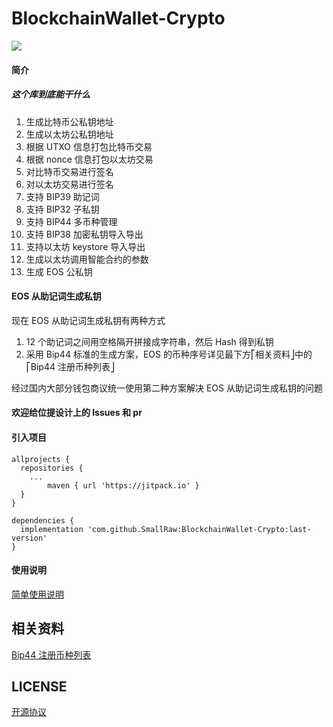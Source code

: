 # BlockchainWallet-Crypto
[![](https://jitpack.io/v/QuincySx/BlockchainWallet-Crypto.svg)](https://jitpack.io/#QuincySx/BlockchainWallet-Crypto)

#### 简介
##### 这个库到底能干什么
1. 生成比特币公私钥地址
2. 生成以太坊公私钥地址
3. 根据 UTXO 信息打包比特币交易
4. 根据 nonce 信息打包以太坊交易
5. 对比特币交易进行签名
6. 对以太坊交易进行签名
7. 支持 BIP39 助记词
8. 支持 BIP32 子私钥
9. 支持 BIP44 多币种管理
10. 支持 BIP38 加密私钥导入导出
11. 支持以太坊 keystore 导入导出
12. 生成以太坊调用智能合约的参数
13. 生成 EOS 公私钥

#### EOS 从助记词生成私钥
现在 EOS 从助记词生成私钥有两种方式
1. 12 个助记词之间用空格隔开拼接成字符串，然后 Hash 得到私钥
2. 采用 Bip44 标准的生成方案，EOS 的币种序号详见最下方⎡相关资料⎦中的⎡Bip44 注册币种列表⎦

经过国内大部分钱包商议统一使用第二种方案解决 EOS 从助记词生成私钥的问题

#### 欢迎给位提设计上的 lssues 和 pr

#### 引入项目

```
allprojects {
  repositories {
    ...
		maven { url 'https://jitpack.io' }
  }
}
  
dependencies {
  implementation 'com.github.SmallRaw:BlockchainWallet-Crypto:last-version'
}
```

#### 使用说明
[简单使用说明](https://github.com/QuincySx/BlockchainWallet-Crypto/wiki)

## 相关资料
[Bip44 注册币种列表](https://github.com/satoshilabs/slips/blob/master/slip-0044.md)

## LICENSE
[开源协议](LICENSE)
